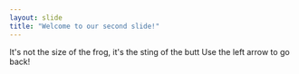 ```yaml
---
layout: slide
title: "Welcome to our second slide!"
---
```

It's not the size of the frog, it's the sting of the butt
Use the left arrow to go back!
